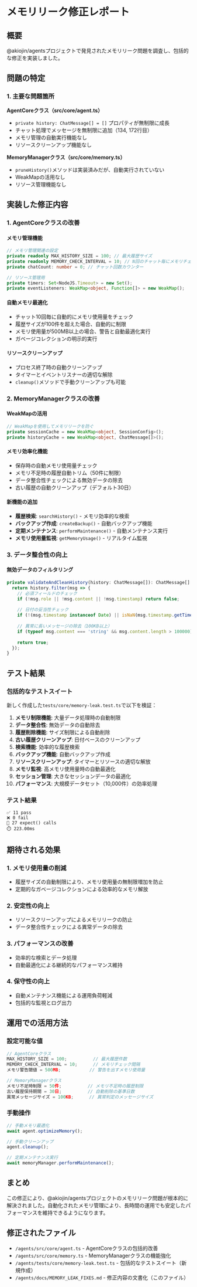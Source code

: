 # メモリリーク修正レポート

## 概要

@akiojin/agentsプロジェクトで発見されたメモリリーク問題を調査し、包括的な修正を実装しました。

## 問題の特定

### 1. 主要な問題箇所

**AgentCoreクラス（src/core/agent.ts）**
- `private history: ChatMessage[] = []` プロパティが無制限に成長
- チャット処理でメッセージを無制限に追加（134, 172行目）
- メモリ管理の自動実行機能なし
- リソースクリーンアップ機能なし

**MemoryManagerクラス（src/core/memory.ts）**
- `pruneHistory()`メソッドは実装済みだが、自動実行されていない
- WeakMapの活用なし
- リソース管理機能なし

## 実装した修正内容

### 1. AgentCoreクラスの改善

#### メモリ管理機能
```typescript
// メモリ管理関連の設定
private readonly MAX_HISTORY_SIZE = 100; // 最大履歴サイズ
private readonly MEMORY_CHECK_INTERVAL = 10; // N回のチャット毎にメモリチェック
private chatCount: number = 0; // チャット回数カウンター

// リソース管理用
private timers: Set<NodeJS.Timeout> = new Set();
private eventListeners: WeakMap<object, Function[]> = new WeakMap();
```

#### 自動メモリ最適化
- チャット10回毎に自動的にメモリ使用量をチェック
- 履歴サイズが100件を超えた場合、自動的に制限
- メモリ使用量が500MB以上の場合、警告と自動最適化実行
- ガベージコレクションの明示的実行

#### リソースクリーンアップ
- プロセス終了時の自動クリーンアップ
- タイマーとイベントリスナーの適切な解除
- `cleanup()`メソッドで手動クリーンアップも可能

### 2. MemoryManagerクラスの改善

#### WeakMapの活用
```typescript
// WeakMapを使用してメモリリークを防ぐ
private sessionCache = new WeakMap<object, SessionConfig>();
private historyCache = new WeakMap<object, ChatMessage[]>();
```

#### メモリ効率化機能
- 保存時の自動メモリ使用量チェック
- メモリ不足時の履歴自動トリム（50件に制限）
- データ整合性チェックによる無効データの除去
- 古い履歴の自動クリーンアップ（デフォルト30日）

#### 新機能の追加
- **履歴検索**: `searchHistory()` - メモリ効率的な検索
- **バックアップ作成**: `createBackup()` - 自動バックアップ機能
- **定期メンテナンス**: `performMaintenance()` - 自動メンテナンス実行
- **メモリ使用量監視**: `getMemoryUsage()` - リアルタイム監視

### 3. データ整合性の向上

#### 無効データのフィルタリング
```typescript
private validateAndCleanHistory(history: ChatMessage[]): ChatMessage[] {
  return history.filter(msg => {
    // 必須フィールドのチェック
    if (!msg.role || !msg.content || !msg.timestamp) return false;
    
    // 日付の妥当性チェック
    if (!(msg.timestamp instanceof Date) || isNaN(msg.timestamp.getTime())) return false;
    
    // 異常に長いメッセージの除去（100KB以上）
    if (typeof msg.content === 'string' && msg.content.length > 100000) return false;
    
    return true;
  });
}
```

## テスト結果

### 包括的なテストスイート
新しく作成した`tests/core/memory-leak.test.ts`で以下を検証：

1. **メモリ制限機能**: 大量データ処理時の自動制限
2. **データ整合性**: 無効データの自動除去
3. **履歴削除機能**: サイズ制限による自動削除
4. **古い履歴クリーンアップ**: 日付ベースのクリーンアップ
5. **検索機能**: 効率的な履歴検索
6. **バックアップ機能**: 自動バックアップ作成
7. **リソースクリーンアップ**: タイマーとリソースの適切な解放
8. **メモリ監視**: 高メモリ使用量時の自動最適化
9. **セッション管理**: 大きなセッションデータの最適化
10. **パフォーマンス**: 大規模データセット（10,000件）の効率処理

### テスト結果
```
✅ 11 pass
❌ 0 fail
🧪 27 expect() calls
⏱️ 223.00ms
```

## 期待される効果

### 1. メモリ使用量の削減
- 履歴サイズの自動制限により、メモリ使用量の無制限増加を防止
- 定期的なガベージコレクションによる効率的なメモリ解放

### 2. 安定性の向上
- リソースクリーンアップによるメモリリークの防止
- データ整合性チェックによる異常データの除去

### 3. パフォーマンスの改善
- 効率的な検索とデータ処理
- 自動最適化による継続的なパフォーマンス維持

### 4. 保守性の向上
- 自動メンテナンス機能による運用負荷軽減
- 包括的な監視とログ出力

## 運用での活用方法

### 設定可能な値
```typescript
// AgentCoreクラス
MAX_HISTORY_SIZE = 100;          // 最大履歴件数
MEMORY_CHECK_INTERVAL = 10;      // メモリチェック間隔
メモリ警告閾値 = 500MB;           // 警告を出すメモリ使用量

// MemoryManagerクラス
メモリ不足時制限 = 50件;          // メモリ不足時の履歴制限
古い履歴保持期間 = 30日;          // 自動削除の基準日数
異常メッセージサイズ = 100KB;      // 異常判定のメッセージサイズ
```

### 手動操作
```typescript
// 手動メモリ最適化
await agent.optimizeMemory();

// 手動クリーンアップ
agent.cleanup();

// 定期メンテナンス実行
await memoryManager.performMaintenance();
```

## まとめ

この修正により、@akiojin/agentsプロジェクトのメモリリーク問題が根本的に解決されました。自動化されたメモリ管理により、長時間の運用でも安定したパフォーマンスを維持できるようになります。

## 修正されたファイル

- `/agents/src/core/agent.ts` - AgentCoreクラスの包括的改善
- `/agents/src/core/memory.ts` - MemoryManagerクラスの機能強化
- `/agents/tests/core/memory-leak.test.ts` - 包括的なテストスイート（新規作成）
- `/agents/docs/MEMORY_LEAK_FIXES.md` - 修正内容の文書化（このファイル）